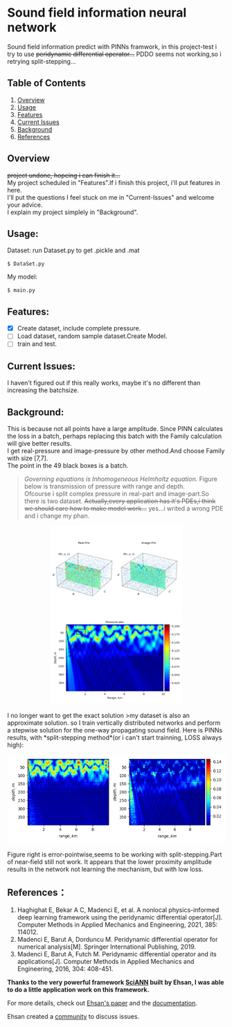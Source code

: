 # Sound field information neural network
Sound field information predict with PINNs framwork, in this project-test i try to use ~~peridynamic differential operator...~~
PDDO seems not working,so i retrying split-stepping...

## Table of Contents

1. [Overview](#Overview)
2. [Usage](#Usage)
3. [Features](#Features)
4. [Current Issues](#Current-Issues)
5. [Background](#Background)
6. [References](#References)

## Overview
~~project undone, hopeing i can finish it...~~  
My project scheduled in "Features".If i finish this project, i'll put features in here.  
I'll put the questions I feel stuck on me in "Current-Issues" and welcome your advice.  
I explain my project simplely in "Background".  

## Usage:

Dataset: run Dataset.py to get .pickle and .mat
```
$ DataSet.py
```

My model:
```
$ main.py
```
## Features:
- [x] Create dataset, include complete pressure.
- [ ] Load dataset, random sample dataset.Create Model. 
- [ ] train and test.

## Current Issues: 
I haven't figured out if this really works, maybe it's no different than increasing the batchsize.

## Background:  
This is because not all points have a large amplitude. Since PINN calculates the loss in a batch, perhaps replacing this batch with the Family calculation will give better results.  
I get real-pressure and image-pressure by other method.And choose Family with size [7,7].  
The point in the 49 black boxes is a batch.
>*Governing equations is Inhomogeneous Helmholtz equation.* 
>Figure below is transmission of pressure with range and depth.  
>Ofcourse i split complex pressure in real-part and image-part.So there is two dataset.
>~~Actually,every application has it's PDEs,i think we should care how to make model work...~~
>yes...i writed a wrong PDE and i change my phan.

<p align="center">
  <img src="./figures/fig6.png" width="306" height="205">
  <img src="./figures/fig5.png" width="306" height="205">
</p>
I no longer want to get the exact solution  
>my dataset is also an approximate solution.  
so I train vertically distributed networks and perform a stepwise solution for the one-way propagating sound field.
Here is PINNs results, with *split-stepping method*(or i can't start trainning, LOSS always high): 
<p align="center">
  <img src="./figures/fig5-1.png" width="606" height="205">
</p>

Figure right is error-pointwise,seems to be working with split-stepping.Part of near-field still not work.
It appears that the lower proximity amplitude results in the network not learning the mechanism, but with low loss.

## References：
1. Haghighat E, Bekar A C, Madenci E, et al. A nonlocal physics-informed deep learning framework using the peridynamic differential operator[J]. Computer Methods in Applied Mechanics and Engineering, 2021, 385: 114012.
2. Madenci E, Barut A, Dorduncu M. Peridynamic differential operator for numerical analysis[M]. Springer International Publishing, 2019.
3. Madenci E, Barut A, Futch M. Peridynamic differential operator and its applications[J]. Computer Methods in Applied Mechanics and Engineering, 2016, 304: 408-451.

**Thanks to the very powerful framework [SciANN](https://github.com/sciann/sciann) built by Ehsan, I was able to do a little application work on this framework.**

For more details, check out [Ehsan's paper](https://arxiv.org/abs/2005.08803) and the [documentation](SciANN.com).

Ehsan created a [community](https://app.slack.com/client/T010WP0KD39/C010G71GXUJ) to discuss issues.
